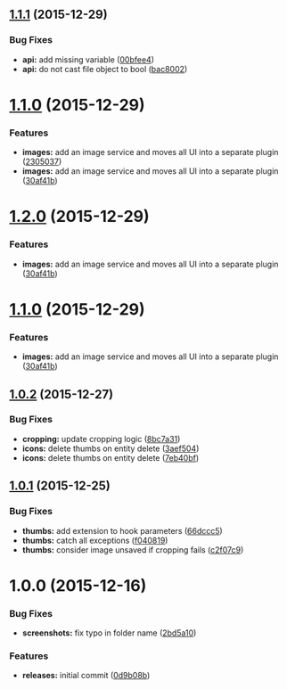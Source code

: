 <a name="1.1.1"></a>
## [1.1.1](https://github.com/hypeJunction/Elgg-images/compare/1.1.0...v1.1.1) (2015-12-29)


### Bug Fixes

* **api:** add missing variable ([00bfee4](https://github.com/hypeJunction/Elgg-images/commit/00bfee4))
* **api:** do not cast file object to bool ([bac8002](https://github.com/hypeJunction/Elgg-images/commit/bac8002))



<a name="1.1.0"></a>
# [1.1.0](https://github.com/hypeJunction/Elgg-images/compare/1.0.2...v1.1.0) (2015-12-29)


### Features

* **images:** add an image service and moves all UI into a separate plugin ([2305037](https://github.com/hypeJunction/Elgg-images/commit/2305037))
* **images:** add an image service and moves all UI into a separate plugin ([30af41b](https://github.com/hypeJunction/Elgg-images/commit/30af41b))



<a name="1.2.0"></a>
# [1.2.0](https://github.com/hypeJunction/Elgg-images/compare/1.0.2...v1.2.0) (2015-12-29)


### Features

* **images:** add an image service and moves all UI into a separate plugin ([30af41b](https://github.com/hypeJunction/Elgg-images/commit/30af41b))



<a name="1.1.0"></a>
# [1.1.0](https://github.com/hypeJunction/Elgg-images/compare/1.0.2...v1.1.0) (2015-12-29)


### Features

* **images:** add an image service and moves all UI into a separate plugin ([30af41b](https://github.com/hypeJunction/Elgg-images/commit/30af41b))



<a name="1.0.2"></a>
## [1.0.2](https://github.com/hypeJunction/Elgg-images/compare/1.0.1...v1.0.2) (2015-12-27)


### Bug Fixes

* **cropping:** update cropping logic ([8bc7a31](https://github.com/hypeJunction/Elgg-images/commit/8bc7a31))
* **icons:** delete thumbs on entity delete ([3aef504](https://github.com/hypeJunction/Elgg-images/commit/3aef504))
* **icons:** delete thumbs on entity delete ([7eb40bf](https://github.com/hypeJunction/Elgg-images/commit/7eb40bf))



<a name="1.0.1"></a>
## [1.0.1](https://github.com/hypeJunction/Elgg-images/compare/1.0.0...v1.0.1) (2015-12-25)


### Bug Fixes

* **thumbs:** add extension to hook parameters ([66dccc5](https://github.com/hypeJunction/Elgg-images/commit/66dccc5))
* **thumbs:** catch all exceptions ([f040819](https://github.com/hypeJunction/Elgg-images/commit/f040819))
* **thumbs:** consider image unsaved if cropping fails ([c2f07c9](https://github.com/hypeJunction/Elgg-images/commit/c2f07c9))



<a name="1.0.0"></a>
# 1.0.0 (2015-12-16)


### Bug Fixes

* **screenshots:** fix typo in folder name ([2bd5a10](https://github.com/hypeJunction/Elgg-images/commit/2bd5a10))

### Features

* **releases:** initial commit ([0d9b08b](https://github.com/hypeJunction/Elgg-images/commit/0d9b08b))



